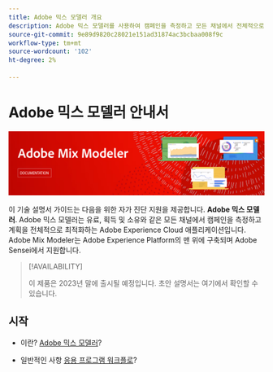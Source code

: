 ```yaml
---
title: Adobe 믹스 모델러 개요
description: Adobe 믹스 모델러를 사용하여 캠페인을 측정하고 모든 채널에서 전체적으로 계획을 최적화하는 방법을 알아봅니다.
source-git-commit: 9e89d9820c28021e151ad31874ac3bcbaa008f9c
workflow-type: tm+mt
source-wordcount: '102'
ht-degree: 2%

---
```



# Adobe 믹스 모델러 안내서

![배너](assets/mix-modeler-banner.png)

이 기술 설명서 가이드는 다음을 위한 자가 진단 지원을 제공합니다. **Adobe 믹스 모델러**. Adobe 믹스 모델러는 유료, 획득 및 소유와 같은 모든 채널에서 캠페인을 측정하고 계획을 전체적으로 최적화하는 Adobe Experience Cloud 애플리케이션입니다. Adobe Mix Modeler는 Adobe Experience Platform의 맨 위에 구축되며 Adobe Sensei에서 지원합니다.

>[!AVAILABILITY]
>
>이 제품은 2023년 말에 출시될 예정입니다. 초안 설명서는 여기에서 확인할 수 있습니다.

## 시작

* 이란? [Adobe 믹스 모델러](get-started/about.md)?

* 일반적인 사항 [응용 프로그램 워크플로](get-started/workflow.md)?




<!--
## Concepts

<table style="table-layout:fixed">
<tr>
    <td valign="top">
        <a href="/help/ingest-data/datasets.md">
       <img alt="Datasets" src="../assets/ions/../../help/assets/icons/Data.svg" />
       </a>
    <div>
    <a href="/help/ingest-data/datasets.md"><strong>Datasets</strong></a>
    </div>
    <em>Find out the various tools that you can use to troubleshoot your journeys.</em>
    <br>
  </td>
  <td valign="top">
    <a href="using/usecase/building-the-journey.md">
      <img alt="build" src="using/assets/do-not-localize/design.png"/>
    </a>
    <div>
    <a href="using/usecase/building-the-journey.md"><strong>Use case</strong></a>
    </div>
    <em>Learn how to create an advanced journey step-by-step.</em>
    <br>
  </td>
  <td valign="top">
    <a href="using/expression/expressionadvanced.md">
      <img alt="conditions" src="using/assets/do-not-localize/dev.png"/>
    </a>
    <div>
    <a href="using/expression/expressionadvanced.md"><strong>Building advanced expressions</strong></a>
    </div>
    <em>Learn how to build complex expressions leveraging data from events and data sources. </em>
    <br>
  </td>
</tr>
</table>
-->
